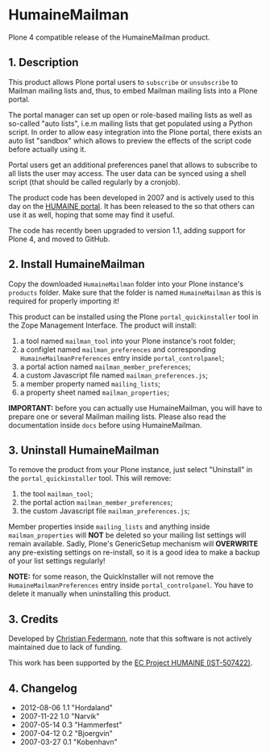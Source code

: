HumaineMailman
==============

Plone 4 compatible release of the HumaineMailman product.

## 1. Description

This product allows Plone portal users to `subscribe` or `unsubscribe` to Mailman mailing lists and, thus, to embed Mailman mailing lists into a Plone portal.

The portal manager can set up open or role-based mailing lists as well as so-called "auto lists", i.e.m mailing lists that get populated using a Python script.  In order to allow easy integration into the Plone portal, there exists an auto list "sandbox" which allows to preview the effects of the script code before actually using it.

Portal users get an additional preferences panel that allows to subscribe to all lists the user may access.  The user data can be synced using a shell script (that should be called regularly by a cronjob).

The product code has been developed in 2007 and is actively used to this day on the [HUMAINE portal](http://emotion-research.net). It has been released to the so that others can use it as well, hoping that some may find it useful.

The code has recently been upgraded to version 1.1, adding support for Plone 4, and moved to GitHub.

## 2. Install HumaineMailman

Copy the downloaded `HumaineMailman` folder into your Plone instance's `products` folder. Make sure that the folder is named `HumaineMailman` as this is required for properly importing it!

This product can be installed using the Plone `portal_quickinstaller` tool in the Zope Management Interface.  The product will install:

1. a tool named `mailman_tool` into your Plone instance's root folder;
2. a configlet named `mailman_preferences` and corresponding `HumaineMailmanPreferences` entry inside `portal_controlpanel`;
3. a portal action named `mailman_member_preferences`;
4. a custom Javascript file named `mailman_preferences.js`;
5. a member property named `mailing_lists`;
6. a property sheet named `mailman_properties`;

__IMPORTANT:__ before you can actually use HumaineMailman, you will have to prepare one or several Mailman mailing lists. Please also read the documentation inside `docs` before using HumaineMailman.

## 3. Uninstall HumaineMailman

To remove the product from your Plone instance, just select "Uninstall" in the `portal_quickinstaller` tool.  This will remove:

1. the tool `mailman_tool`;
2. the portal action `mailman_member_preferences`;
3. the custom Javascript file `mailman_preferences.js`;

Member properties inside `mailing_lists` and anything inside `mailman_properties` will __NOT__ be deleted so your mailing list settings will remain available. Sadly, Plone's GenericSetup mechanism will __OVERWRITE__ any pre-existing settings on re-install, so it is a good idea to make a backup of your list settings regularly!

__NOTE:__ for some reason, the QuickInstaller will not remove the `HumaineMailmanPreferences` entry inside `portal_controlpanel`. You have to delete it manually when uninstalling this product.

## 3. Credits

Developed by [Christian Federmann](http://www.dfki.de/~cfedermann/), note that this software is not actively maintained due to lack of funding.

This work has been supported by the [EC Project HUMAINE (IST-507422)](http://emotion-research.net/).

## 4. Changelog

- 2012-08-06 1.1 "Hordaland"
- 2007-11-22 1.0 "Narvik"
- 2007-05-14 0.3 "Hammerfest"
- 2007-04-12 0.2 "Bjoergvin"
- 2007-03-27 0.1 "Kobenhavn"